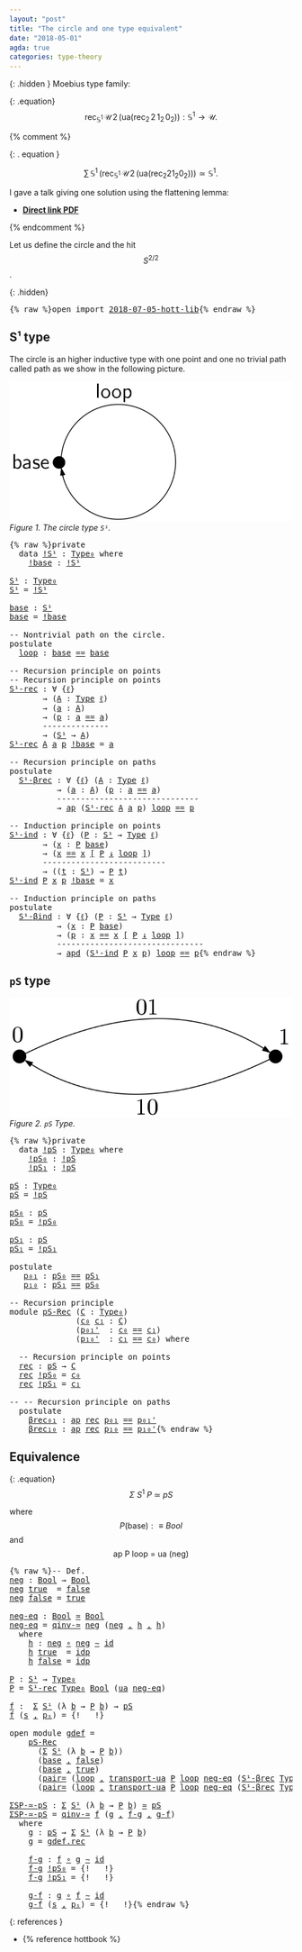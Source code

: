 ```yaml
---
layout: "post"
title: "The circle and one type equivalent"
date: "2018-05-01"
agda: true
categories: type-theory
---
```


{: .hidden }
  Moebius type family:

  {: .equation}
    $$
    \mathsf{rec}_{\mathbb{S}^1}\, \mathcal{U}\, 2\, (\mathsf{ua}(\mathsf{rec}_{2}\,2\,1_{2}\,0_{2})):
    \mathbb{S}^1 \to \mathcal{U}.
    $$

{% comment %}

{: . equation }

  $$\sum\,{\mathbb{S}^1}\,(\mathsf{rec}_{\mathbb{S}^1}\, \mathcal{U}\,  2\,
  (\mathsf{ua}(\mathsf{rec}_{2}2 1_{2} 0_{2}))) \simeq \mathbb{S}^1.$$

I gave a talk giving one solution using the flattening lemma:

- [**Direct link PDF**](https://github.com/jonaprieto/flattenlem/files/2045561/Jonathan-Prieto-Cubides-The-Flattening-Lemma.pdf)

{% endcomment %}

Let us define the circle and the hit $$S^{2/2}$$.

{: .hidden}
<pre class="Agda">{% raw %}<a id="794" class="Keyword">open</a> <a id="799" class="Keyword">import</a> <a id="806" href="{% endraw %}{% link _posts/2018-07-05-hott-lib.md %}{% raw %}" class="Module">2018-07-05-hott-lib</a>{% endraw %}</pre>

##  S¹ type

The circle is an higher inductive type with one point
and one no trivial path called path as we show in the following
picture.

![path](/assets/ipe-images/circle.png)
*Figure 1. The circle type `S¹`.*

<pre class="Agda">{% raw %}<a id="1066" class="Keyword">private</a>
  <a id="1076" class="Keyword">data</a> <a id="!S¹"></a><a id="1081" href="{% endraw %}{% link _posts/2018-05-01-circle-puzzle.md %}{% raw %}#1081" class="Datatype">!S¹</a> <a id="1085" class="Symbol">:</a> <a id="1087" href="{% endraw %}{% link _posts/2018-07-05-hott-lib.md %}{% raw %}#949" class="Function">Type₀</a> <a id="1093" class="Keyword">where</a>
    <a id="!S¹.!base"></a><a id="1103" href="{% endraw %}{% link _posts/2018-05-01-circle-puzzle.md %}{% raw %}#1103" class="InductiveConstructor">!base</a> <a id="1109" class="Symbol">:</a> <a id="1111" href="{% endraw %}{% link _posts/2018-05-01-circle-puzzle.md %}{% raw %}#1081" class="Datatype">!S¹</a>

<a id="S¹"></a><a id="1116" href="{% endraw %}{% link _posts/2018-05-01-circle-puzzle.md %}{% raw %}#1116" class="Function">S¹</a> <a id="1119" class="Symbol">:</a> <a id="1121" href="{% endraw %}{% link _posts/2018-07-05-hott-lib.md %}{% raw %}#949" class="Function">Type₀</a>
<a id="1127" href="{% endraw %}{% link _posts/2018-05-01-circle-puzzle.md %}{% raw %}#1116" class="Function">S¹</a> <a id="1130" class="Symbol">=</a> <a id="1132" href="{% endraw %}{% link _posts/2018-05-01-circle-puzzle.md %}{% raw %}#1081" class="Datatype">!S¹</a>

<a id="base"></a><a id="1137" href="{% endraw %}{% link _posts/2018-05-01-circle-puzzle.md %}{% raw %}#1137" class="Function">base</a> <a id="1142" class="Symbol">:</a> <a id="1144" href="{% endraw %}{% link _posts/2018-05-01-circle-puzzle.md %}{% raw %}#1116" class="Function">S¹</a>
<a id="1147" href="{% endraw %}{% link _posts/2018-05-01-circle-puzzle.md %}{% raw %}#1137" class="Function">base</a> <a id="1152" class="Symbol">=</a> <a id="1154" href="{% endraw %}{% link _posts/2018-05-01-circle-puzzle.md %}{% raw %}#1103" class="InductiveConstructor">!base</a>

<a id="1161" class="Comment">-- Nontrivial path on the circle.</a>
<a id="1195" class="Keyword">postulate</a>
  <a id="loop"></a><a id="1207" href="{% endraw %}{% link _posts/2018-05-01-circle-puzzle.md %}{% raw %}#1207" class="Postulate">loop</a> <a id="1212" class="Symbol">:</a> <a id="1214" href="{% endraw %}{% link _posts/2018-05-01-circle-puzzle.md %}{% raw %}#1137" class="Function">base</a> <a id="1219" href="{% endraw %}{% link _posts/2018-07-05-hott-lib.md %}{% raw %}#4958" class="Datatype Operator">==</a> <a id="1222" href="{% endraw %}{% link _posts/2018-05-01-circle-puzzle.md %}{% raw %}#1137" class="Function">base</a>

<a id="1228" class="Comment">-- Recursion principle on points</a>
<a id="1261" class="Comment">-- Recursion principle on points</a>
<a id="S¹-rec"></a><a id="1294" href="{% endraw %}{% link _posts/2018-05-01-circle-puzzle.md %}{% raw %}#1294" class="Function">S¹-rec</a> <a id="1301" class="Symbol">:</a> <a id="1303" class="Symbol">∀</a> <a id="1305" class="Symbol">{</a><a id="1306" href="{% endraw %}{% link _posts/2018-05-01-circle-puzzle.md %}{% raw %}#1306" class="Bound">ℓ</a><a id="1307" class="Symbol">}</a>
       <a id="1316" class="Symbol">→</a> <a id="1318" class="Symbol">(</a><a id="1319" href="{% endraw %}{% link _posts/2018-05-01-circle-puzzle.md %}{% raw %}#1319" class="Bound">A</a> <a id="1321" class="Symbol">:</a> <a id="1323" href="{% endraw %}{% link _posts/2018-07-05-hott-lib.md %}{% raw %}#899" class="Function">Type</a> <a id="1328" href="{% endraw %}{% link _posts/2018-05-01-circle-puzzle.md %}{% raw %}#1306" class="Bound">ℓ</a><a id="1329" class="Symbol">)</a>
       <a id="1338" class="Symbol">→</a> <a id="1340" class="Symbol">(</a><a id="1341" href="{% endraw %}{% link _posts/2018-05-01-circle-puzzle.md %}{% raw %}#1341" class="Bound">a</a> <a id="1343" class="Symbol">:</a> <a id="1345" href="{% endraw %}{% link _posts/2018-05-01-circle-puzzle.md %}{% raw %}#1319" class="Bound">A</a><a id="1346" class="Symbol">)</a>
       <a id="1355" class="Symbol">→</a> <a id="1357" class="Symbol">(</a><a id="1358" href="{% endraw %}{% link _posts/2018-05-01-circle-puzzle.md %}{% raw %}#1358" class="Bound">p</a> <a id="1360" class="Symbol">:</a> <a id="1362" href="{% endraw %}{% link _posts/2018-05-01-circle-puzzle.md %}{% raw %}#1341" class="Bound">a</a> <a id="1364" href="{% endraw %}{% link _posts/2018-07-05-hott-lib.md %}{% raw %}#4958" class="Datatype Operator">==</a> <a id="1367" href="{% endraw %}{% link _posts/2018-05-01-circle-puzzle.md %}{% raw %}#1341" class="Bound">a</a><a id="1368" class="Symbol">)</a>
       <a id="1377" class="Comment">--------------</a>
       <a id="1399" class="Symbol">→</a> <a id="1401" class="Symbol">(</a><a id="1402" href="{% endraw %}{% link _posts/2018-05-01-circle-puzzle.md %}{% raw %}#1116" class="Function">S¹</a> <a id="1405" class="Symbol">→</a> <a id="1407" href="{% endraw %}{% link _posts/2018-05-01-circle-puzzle.md %}{% raw %}#1319" class="Bound">A</a><a id="1408" class="Symbol">)</a>
<a id="1410" href="{% endraw %}{% link _posts/2018-05-01-circle-puzzle.md %}{% raw %}#1294" class="Function">S¹-rec</a> <a id="1417" href="{% endraw %}{% link _posts/2018-05-01-circle-puzzle.md %}{% raw %}#1417" class="Bound">A</a> <a id="1419" href="{% endraw %}{% link _posts/2018-05-01-circle-puzzle.md %}{% raw %}#1419" class="Bound">a</a> <a id="1421" href="{% endraw %}{% link _posts/2018-05-01-circle-puzzle.md %}{% raw %}#1421" class="Bound">p</a> <a id="1423" href="{% endraw %}{% link _posts/2018-05-01-circle-puzzle.md %}{% raw %}#1103" class="InductiveConstructor">!base</a> <a id="1429" class="Symbol">=</a> <a id="1431" href="{% endraw %}{% link _posts/2018-05-01-circle-puzzle.md %}{% raw %}#1419" class="Bound">a</a>

<a id="1434" class="Comment">-- Recursion principle on paths</a>
<a id="1466" class="Keyword">postulate</a>
  <a id="S¹-βrec"></a><a id="1478" href="{% endraw %}{% link _posts/2018-05-01-circle-puzzle.md %}{% raw %}#1478" class="Postulate">S¹-βrec</a> <a id="1486" class="Symbol">:</a> <a id="1488" class="Symbol">∀</a> <a id="1490" class="Symbol">{</a><a id="1491" href="{% endraw %}{% link _posts/2018-05-01-circle-puzzle.md %}{% raw %}#1491" class="Bound">ℓ</a><a id="1492" class="Symbol">}</a> <a id="1494" class="Symbol">(</a><a id="1495" href="{% endraw %}{% link _posts/2018-05-01-circle-puzzle.md %}{% raw %}#1495" class="Bound">A</a> <a id="1497" class="Symbol">:</a> <a id="1499" href="{% endraw %}{% link _posts/2018-07-05-hott-lib.md %}{% raw %}#899" class="Function">Type</a> <a id="1504" href="{% endraw %}{% link _posts/2018-05-01-circle-puzzle.md %}{% raw %}#1491" class="Bound">ℓ</a><a id="1505" class="Symbol">)</a>
          <a id="1517" class="Symbol">→</a> <a id="1519" class="Symbol">(</a><a id="1520" href="{% endraw %}{% link _posts/2018-05-01-circle-puzzle.md %}{% raw %}#1520" class="Bound">a</a> <a id="1522" class="Symbol">:</a> <a id="1524" href="{% endraw %}{% link _posts/2018-05-01-circle-puzzle.md %}{% raw %}#1495" class="Bound">A</a><a id="1525" class="Symbol">)</a> <a id="1527" class="Symbol">(</a><a id="1528" href="{% endraw %}{% link _posts/2018-05-01-circle-puzzle.md %}{% raw %}#1528" class="Bound">p</a> <a id="1530" class="Symbol">:</a> <a id="1532" href="{% endraw %}{% link _posts/2018-05-01-circle-puzzle.md %}{% raw %}#1520" class="Bound">a</a> <a id="1534" href="{% endraw %}{% link _posts/2018-07-05-hott-lib.md %}{% raw %}#4958" class="Datatype Operator">==</a> <a id="1537" href="{% endraw %}{% link _posts/2018-05-01-circle-puzzle.md %}{% raw %}#1520" class="Bound">a</a><a id="1538" class="Symbol">)</a>
          <a id="1550" class="Comment">------------------------------</a>
          <a id="1591" class="Symbol">→</a> <a id="1593" href="{% endraw %}{% link _posts/2018-07-05-hott-lib.md %}{% raw %}#7891" class="Function">ap</a> <a id="1596" class="Symbol">(</a><a id="1597" href="{% endraw %}{% link _posts/2018-05-01-circle-puzzle.md %}{% raw %}#1294" class="Function">S¹-rec</a> <a id="1604" href="{% endraw %}{% link _posts/2018-05-01-circle-puzzle.md %}{% raw %}#1495" class="Bound">A</a> <a id="1606" href="{% endraw %}{% link _posts/2018-05-01-circle-puzzle.md %}{% raw %}#1520" class="Bound">a</a> <a id="1608" href="{% endraw %}{% link _posts/2018-05-01-circle-puzzle.md %}{% raw %}#1528" class="Bound">p</a><a id="1609" class="Symbol">)</a> <a id="1611" href="{% endraw %}{% link _posts/2018-05-01-circle-puzzle.md %}{% raw %}#1207" class="Postulate">loop</a> <a id="1616" href="{% endraw %}{% link _posts/2018-07-05-hott-lib.md %}{% raw %}#4958" class="Datatype Operator">==</a> <a id="1619" href="{% endraw %}{% link _posts/2018-05-01-circle-puzzle.md %}{% raw %}#1528" class="Bound">p</a>

<a id="1622" class="Comment">-- Induction principle on points</a>
<a id="S¹-ind"></a><a id="1655" href="{% endraw %}{% link _posts/2018-05-01-circle-puzzle.md %}{% raw %}#1655" class="Function">S¹-ind</a> <a id="1662" class="Symbol">:</a> <a id="1664" class="Symbol">∀</a> <a id="1666" class="Symbol">{</a><a id="1667" href="{% endraw %}{% link _posts/2018-05-01-circle-puzzle.md %}{% raw %}#1667" class="Bound">ℓ</a><a id="1668" class="Symbol">}</a> <a id="1670" class="Symbol">(</a><a id="1671" href="{% endraw %}{% link _posts/2018-05-01-circle-puzzle.md %}{% raw %}#1671" class="Bound">P</a> <a id="1673" class="Symbol">:</a> <a id="1675" href="{% endraw %}{% link _posts/2018-05-01-circle-puzzle.md %}{% raw %}#1116" class="Function">S¹</a> <a id="1678" class="Symbol">→</a> <a id="1680" href="{% endraw %}{% link _posts/2018-07-05-hott-lib.md %}{% raw %}#899" class="Function">Type</a> <a id="1685" href="{% endraw %}{% link _posts/2018-05-01-circle-puzzle.md %}{% raw %}#1667" class="Bound">ℓ</a><a id="1686" class="Symbol">)</a>
       <a id="1695" class="Symbol">→</a> <a id="1697" class="Symbol">(</a><a id="1698" href="{% endraw %}{% link _posts/2018-05-01-circle-puzzle.md %}{% raw %}#1698" class="Bound">x</a> <a id="1700" class="Symbol">:</a> <a id="1702" href="{% endraw %}{% link _posts/2018-05-01-circle-puzzle.md %}{% raw %}#1671" class="Bound">P</a> <a id="1704" href="{% endraw %}{% link _posts/2018-05-01-circle-puzzle.md %}{% raw %}#1137" class="Function">base</a><a id="1708" class="Symbol">)</a>
       <a id="1717" class="Symbol">→</a> <a id="1719" class="Symbol">(</a><a id="1720" href="{% endraw %}{% link _posts/2018-05-01-circle-puzzle.md %}{% raw %}#1698" class="Bound">x</a> <a id="1722" href="{% endraw %}{% link _posts/2018-07-05-hott-lib.md %}{% raw %}#10733" class="Function">==</a> <a id="1725" href="{% endraw %}{% link _posts/2018-05-01-circle-puzzle.md %}{% raw %}#1698" class="Bound">x</a> <a id="1727" href="{% endraw %}{% link _posts/2018-07-05-hott-lib.md %}{% raw %}#10733" class="Function">[</a> <a id="1729" href="{% endraw %}{% link _posts/2018-05-01-circle-puzzle.md %}{% raw %}#1671" class="Bound">P</a> <a id="1731" href="{% endraw %}{% link _posts/2018-07-05-hott-lib.md %}{% raw %}#10733" class="Function">↓</a> <a id="1733" href="{% endraw %}{% link _posts/2018-05-01-circle-puzzle.md %}{% raw %}#1207" class="Postulate">loop</a> <a id="1738" href="{% endraw %}{% link _posts/2018-07-05-hott-lib.md %}{% raw %}#10733" class="Function">]</a><a id="1739" class="Symbol">)</a>
       <a id="1748" class="Comment">--------------------------</a>
       <a id="1782" class="Symbol">→</a> <a id="1784" class="Symbol">((</a><a id="1786" href="{% endraw %}{% link _posts/2018-05-01-circle-puzzle.md %}{% raw %}#1786" class="Bound">t</a> <a id="1788" class="Symbol">:</a> <a id="1790" href="{% endraw %}{% link _posts/2018-05-01-circle-puzzle.md %}{% raw %}#1116" class="Function">S¹</a><a id="1792" class="Symbol">)</a> <a id="1794" class="Symbol">→</a> <a id="1796" href="{% endraw %}{% link _posts/2018-05-01-circle-puzzle.md %}{% raw %}#1671" class="Bound">P</a> <a id="1798" href="{% endraw %}{% link _posts/2018-05-01-circle-puzzle.md %}{% raw %}#1786" class="Bound">t</a><a id="1799" class="Symbol">)</a>
<a id="1801" href="{% endraw %}{% link _posts/2018-05-01-circle-puzzle.md %}{% raw %}#1655" class="Function">S¹-ind</a> <a id="1808" href="{% endraw %}{% link _posts/2018-05-01-circle-puzzle.md %}{% raw %}#1808" class="Bound">P</a> <a id="1810" href="{% endraw %}{% link _posts/2018-05-01-circle-puzzle.md %}{% raw %}#1810" class="Bound">x</a> <a id="1812" href="{% endraw %}{% link _posts/2018-05-01-circle-puzzle.md %}{% raw %}#1812" class="Bound">p</a> <a id="1814" href="{% endraw %}{% link _posts/2018-05-01-circle-puzzle.md %}{% raw %}#1103" class="InductiveConstructor">!base</a> <a id="1820" class="Symbol">=</a> <a id="1822" href="{% endraw %}{% link _posts/2018-05-01-circle-puzzle.md %}{% raw %}#1810" class="Bound">x</a>

<a id="1825" class="Comment">-- Induction principle on paths</a>
<a id="1857" class="Keyword">postulate</a>
  <a id="S¹-βind"></a><a id="1869" href="{% endraw %}{% link _posts/2018-05-01-circle-puzzle.md %}{% raw %}#1869" class="Postulate">S¹-βind</a> <a id="1877" class="Symbol">:</a> <a id="1879" class="Symbol">∀</a> <a id="1881" class="Symbol">{</a><a id="1882" href="{% endraw %}{% link _posts/2018-05-01-circle-puzzle.md %}{% raw %}#1882" class="Bound">ℓ</a><a id="1883" class="Symbol">}</a> <a id="1885" class="Symbol">(</a><a id="1886" href="{% endraw %}{% link _posts/2018-05-01-circle-puzzle.md %}{% raw %}#1886" class="Bound">P</a> <a id="1888" class="Symbol">:</a> <a id="1890" href="{% endraw %}{% link _posts/2018-05-01-circle-puzzle.md %}{% raw %}#1116" class="Function">S¹</a> <a id="1893" class="Symbol">→</a> <a id="1895" href="{% endraw %}{% link _posts/2018-07-05-hott-lib.md %}{% raw %}#899" class="Function">Type</a> <a id="1900" href="{% endraw %}{% link _posts/2018-05-01-circle-puzzle.md %}{% raw %}#1882" class="Bound">ℓ</a><a id="1901" class="Symbol">)</a>
          <a id="1913" class="Symbol">→</a> <a id="1915" class="Symbol">(</a><a id="1916" href="{% endraw %}{% link _posts/2018-05-01-circle-puzzle.md %}{% raw %}#1916" class="Bound">x</a> <a id="1918" class="Symbol">:</a> <a id="1920" href="{% endraw %}{% link _posts/2018-05-01-circle-puzzle.md %}{% raw %}#1886" class="Bound">P</a> <a id="1922" href="{% endraw %}{% link _posts/2018-05-01-circle-puzzle.md %}{% raw %}#1137" class="Function">base</a><a id="1926" class="Symbol">)</a>
          <a id="1938" class="Symbol">→</a> <a id="1940" class="Symbol">(</a><a id="1941" href="{% endraw %}{% link _posts/2018-05-01-circle-puzzle.md %}{% raw %}#1941" class="Bound">p</a> <a id="1943" class="Symbol">:</a> <a id="1945" href="{% endraw %}{% link _posts/2018-05-01-circle-puzzle.md %}{% raw %}#1916" class="Bound">x</a> <a id="1947" href="{% endraw %}{% link _posts/2018-07-05-hott-lib.md %}{% raw %}#10733" class="Function">==</a> <a id="1950" href="{% endraw %}{% link _posts/2018-05-01-circle-puzzle.md %}{% raw %}#1916" class="Bound">x</a> <a id="1952" href="{% endraw %}{% link _posts/2018-07-05-hott-lib.md %}{% raw %}#10733" class="Function">[</a> <a id="1954" href="{% endraw %}{% link _posts/2018-05-01-circle-puzzle.md %}{% raw %}#1886" class="Bound">P</a> <a id="1956" href="{% endraw %}{% link _posts/2018-07-05-hott-lib.md %}{% raw %}#10733" class="Function">↓</a> <a id="1958" href="{% endraw %}{% link _posts/2018-05-01-circle-puzzle.md %}{% raw %}#1207" class="Postulate">loop</a> <a id="1963" href="{% endraw %}{% link _posts/2018-07-05-hott-lib.md %}{% raw %}#10733" class="Function">]</a><a id="1964" class="Symbol">)</a>
          <a id="1976" class="Comment">-------------------------------</a>
          <a id="2018" class="Symbol">→</a> <a id="2020" href="{% endraw %}{% link _posts/2018-07-05-hott-lib.md %}{% raw %}#16523" class="Function">apd</a> <a id="2024" class="Symbol">(</a><a id="2025" href="{% endraw %}{% link _posts/2018-05-01-circle-puzzle.md %}{% raw %}#1655" class="Function">S¹-ind</a> <a id="2032" href="{% endraw %}{% link _posts/2018-05-01-circle-puzzle.md %}{% raw %}#1886" class="Bound">P</a> <a id="2034" href="{% endraw %}{% link _posts/2018-05-01-circle-puzzle.md %}{% raw %}#1916" class="Bound">x</a> <a id="2036" href="{% endraw %}{% link _posts/2018-05-01-circle-puzzle.md %}{% raw %}#1941" class="Bound">p</a><a id="2037" class="Symbol">)</a> <a id="2039" href="{% endraw %}{% link _posts/2018-05-01-circle-puzzle.md %}{% raw %}#1207" class="Postulate">loop</a> <a id="2044" href="{% endraw %}{% link _posts/2018-07-05-hott-lib.md %}{% raw %}#4958" class="Datatype Operator">==</a> <a id="2047" href="{% endraw %}{% link _posts/2018-05-01-circle-puzzle.md %}{% raw %}#1941" class="Bound">p</a>{% endraw %}</pre>

## `pS` type

![path](/assets/ipe-images/tour-type.png)
*Figure 2. `pS` Type.*

<pre class="Agda">{% raw %}<a id="2154" class="Keyword">private</a>
  <a id="2164" class="Keyword">data</a> <a id="!pS"></a><a id="2169" href="{% endraw %}{% link _posts/2018-05-01-circle-puzzle.md %}{% raw %}#2169" class="Datatype">!pS</a> <a id="2173" class="Symbol">:</a> <a id="2175" href="{% endraw %}{% link _posts/2018-07-05-hott-lib.md %}{% raw %}#949" class="Function">Type₀</a> <a id="2181" class="Keyword">where</a>
    <a id="!pS.!pS₀"></a><a id="2191" href="{% endraw %}{% link _posts/2018-05-01-circle-puzzle.md %}{% raw %}#2191" class="InductiveConstructor">!pS₀</a> <a id="2196" class="Symbol">:</a> <a id="2198" href="{% endraw %}{% link _posts/2018-05-01-circle-puzzle.md %}{% raw %}#2169" class="Datatype">!pS</a>
    <a id="!pS.!pS₁"></a><a id="2206" href="{% endraw %}{% link _posts/2018-05-01-circle-puzzle.md %}{% raw %}#2206" class="InductiveConstructor">!pS₁</a> <a id="2211" class="Symbol">:</a> <a id="2213" href="{% endraw %}{% link _posts/2018-05-01-circle-puzzle.md %}{% raw %}#2169" class="Datatype">!pS</a>

<a id="pS"></a><a id="2218" href="{% endraw %}{% link _posts/2018-05-01-circle-puzzle.md %}{% raw %}#2218" class="Function">pS</a> <a id="2221" class="Symbol">:</a> <a id="2223" href="{% endraw %}{% link _posts/2018-07-05-hott-lib.md %}{% raw %}#949" class="Function">Type₀</a>
<a id="2229" href="{% endraw %}{% link _posts/2018-05-01-circle-puzzle.md %}{% raw %}#2218" class="Function">pS</a> <a id="2232" class="Symbol">=</a> <a id="2234" href="{% endraw %}{% link _posts/2018-05-01-circle-puzzle.md %}{% raw %}#2169" class="Datatype">!pS</a>

<a id="pS₀"></a><a id="2239" href="{% endraw %}{% link _posts/2018-05-01-circle-puzzle.md %}{% raw %}#2239" class="Function">pS₀</a> <a id="2243" class="Symbol">:</a> <a id="2245" href="{% endraw %}{% link _posts/2018-05-01-circle-puzzle.md %}{% raw %}#2218" class="Function">pS</a>
<a id="2248" href="{% endraw %}{% link _posts/2018-05-01-circle-puzzle.md %}{% raw %}#2239" class="Function">pS₀</a> <a id="2252" class="Symbol">=</a> <a id="2254" href="{% endraw %}{% link _posts/2018-05-01-circle-puzzle.md %}{% raw %}#2191" class="InductiveConstructor">!pS₀</a>

<a id="pS₁"></a><a id="2260" href="{% endraw %}{% link _posts/2018-05-01-circle-puzzle.md %}{% raw %}#2260" class="Function">pS₁</a> <a id="2264" class="Symbol">:</a> <a id="2266" href="{% endraw %}{% link _posts/2018-05-01-circle-puzzle.md %}{% raw %}#2218" class="Function">pS</a>
<a id="2269" href="{% endraw %}{% link _posts/2018-05-01-circle-puzzle.md %}{% raw %}#2260" class="Function">pS₁</a> <a id="2273" class="Symbol">=</a> <a id="2275" href="{% endraw %}{% link _posts/2018-05-01-circle-puzzle.md %}{% raw %}#2206" class="InductiveConstructor">!pS₁</a>

<a id="2281" class="Keyword">postulate</a>
   <a id="p₀₁"></a><a id="2294" href="{% endraw %}{% link _posts/2018-05-01-circle-puzzle.md %}{% raw %}#2294" class="Postulate">p₀₁</a> <a id="2298" class="Symbol">:</a> <a id="2300" href="{% endraw %}{% link _posts/2018-05-01-circle-puzzle.md %}{% raw %}#2239" class="Function">pS₀</a> <a id="2304" href="{% endraw %}{% link _posts/2018-07-05-hott-lib.md %}{% raw %}#4958" class="Datatype Operator">==</a> <a id="2307" href="{% endraw %}{% link _posts/2018-05-01-circle-puzzle.md %}{% raw %}#2260" class="Function">pS₁</a>
   <a id="p₁₀"></a><a id="2314" href="{% endraw %}{% link _posts/2018-05-01-circle-puzzle.md %}{% raw %}#2314" class="Postulate">p₁₀</a> <a id="2318" class="Symbol">:</a> <a id="2320" href="{% endraw %}{% link _posts/2018-05-01-circle-puzzle.md %}{% raw %}#2260" class="Function">pS₁</a> <a id="2324" href="{% endraw %}{% link _posts/2018-07-05-hott-lib.md %}{% raw %}#4958" class="Datatype Operator">==</a> <a id="2327" href="{% endraw %}{% link _posts/2018-05-01-circle-puzzle.md %}{% raw %}#2239" class="Function">pS₀</a>

<a id="2332" class="Comment">-- Recursion principle</a>
<a id="2355" class="Keyword">module</a> <a id="pS-Rec"></a><a id="2362" href="{% endraw %}{% link _posts/2018-05-01-circle-puzzle.md %}{% raw %}#2362" class="Module">pS-Rec</a> <a id="2369" class="Symbol">(</a><a id="2370" href="{% endraw %}{% link _posts/2018-05-01-circle-puzzle.md %}{% raw %}#2370" class="Bound">C</a> <a id="2372" class="Symbol">:</a> <a id="2374" href="{% endraw %}{% link _posts/2018-07-05-hott-lib.md %}{% raw %}#949" class="Function">Type₀</a><a id="2379" class="Symbol">)</a>
              <a id="2395" class="Symbol">(</a><a id="2396" href="{% endraw %}{% link _posts/2018-05-01-circle-puzzle.md %}{% raw %}#2396" class="Bound">c₀</a> <a id="2399" href="{% endraw %}{% link _posts/2018-05-01-circle-puzzle.md %}{% raw %}#2399" class="Bound">c₁</a> <a id="2402" class="Symbol">:</a> <a id="2404" href="{% endraw %}{% link _posts/2018-05-01-circle-puzzle.md %}{% raw %}#2370" class="Bound">C</a><a id="2405" class="Symbol">)</a>
              <a id="2421" class="Symbol">(</a><a id="2422" href="{% endraw %}{% link _posts/2018-05-01-circle-puzzle.md %}{% raw %}#2422" class="Bound">p₀₁&#39;</a>  <a id="2428" class="Symbol">:</a> <a id="2430" href="{% endraw %}{% link _posts/2018-05-01-circle-puzzle.md %}{% raw %}#2396" class="Bound">c₀</a> <a id="2433" href="{% endraw %}{% link _posts/2018-07-05-hott-lib.md %}{% raw %}#4958" class="Datatype Operator">==</a> <a id="2436" href="{% endraw %}{% link _posts/2018-05-01-circle-puzzle.md %}{% raw %}#2399" class="Bound">c₁</a><a id="2438" class="Symbol">)</a>
              <a id="2454" class="Symbol">(</a><a id="2455" href="{% endraw %}{% link _posts/2018-05-01-circle-puzzle.md %}{% raw %}#2455" class="Bound">p₁₀&#39;</a>  <a id="2461" class="Symbol">:</a> <a id="2463" href="{% endraw %}{% link _posts/2018-05-01-circle-puzzle.md %}{% raw %}#2399" class="Bound">c₁</a> <a id="2466" href="{% endraw %}{% link _posts/2018-07-05-hott-lib.md %}{% raw %}#4958" class="Datatype Operator">==</a> <a id="2469" href="{% endraw %}{% link _posts/2018-05-01-circle-puzzle.md %}{% raw %}#2396" class="Bound">c₀</a><a id="2471" class="Symbol">)</a> <a id="2473" class="Keyword">where</a>

  <a id="2482" class="Comment">-- Recursion principle on points</a>
  <a id="pS-Rec.rec"></a><a id="2517" href="{% endraw %}{% link _posts/2018-05-01-circle-puzzle.md %}{% raw %}#2517" class="Function">rec</a> <a id="2521" class="Symbol">:</a> <a id="2523" href="{% endraw %}{% link _posts/2018-05-01-circle-puzzle.md %}{% raw %}#2218" class="Function">pS</a> <a id="2526" class="Symbol">→</a> <a id="2528" href="{% endraw %}{% link _posts/2018-05-01-circle-puzzle.md %}{% raw %}#2370" class="Bound">C</a>
  <a id="2532" href="{% endraw %}{% link _posts/2018-05-01-circle-puzzle.md %}{% raw %}#2517" class="Function">rec</a> <a id="2536" href="{% endraw %}{% link _posts/2018-05-01-circle-puzzle.md %}{% raw %}#2191" class="InductiveConstructor">!pS₀</a> <a id="2541" class="Symbol">=</a> <a id="2543" href="{% endraw %}{% link _posts/2018-05-01-circle-puzzle.md %}{% raw %}#2396" class="Bound">c₀</a>
  <a id="2548" href="{% endraw %}{% link _posts/2018-05-01-circle-puzzle.md %}{% raw %}#2517" class="Function">rec</a> <a id="2552" href="{% endraw %}{% link _posts/2018-05-01-circle-puzzle.md %}{% raw %}#2206" class="InductiveConstructor">!pS₁</a> <a id="2557" class="Symbol">=</a> <a id="2559" href="{% endraw %}{% link _posts/2018-05-01-circle-puzzle.md %}{% raw %}#2399" class="Bound">c₁</a>

<a id="2563" class="Comment">-- -- Recursion principle on paths</a>
  <a id="2600" class="Keyword">postulate</a>
    <a id="pS-Rec.βrec₀₁"></a><a id="2614" href="{% endraw %}{% link _posts/2018-05-01-circle-puzzle.md %}{% raw %}#2614" class="Postulate">βrec₀₁</a> <a id="2621" class="Symbol">:</a> <a id="2623" href="{% endraw %}{% link _posts/2018-07-05-hott-lib.md %}{% raw %}#7891" class="Function">ap</a> <a id="2626" href="{% endraw %}{% link _posts/2018-05-01-circle-puzzle.md %}{% raw %}#2517" class="Function">rec</a> <a id="2630" href="{% endraw %}{% link _posts/2018-05-01-circle-puzzle.md %}{% raw %}#2294" class="Postulate">p₀₁</a> <a id="2634" href="{% endraw %}{% link _posts/2018-07-05-hott-lib.md %}{% raw %}#4958" class="Datatype Operator">==</a> <a id="2637" href="{% endraw %}{% link _posts/2018-05-01-circle-puzzle.md %}{% raw %}#2422" class="Bound">p₀₁&#39;</a>
    <a id="pS-Rec.βrec₁₀"></a><a id="2646" href="{% endraw %}{% link _posts/2018-05-01-circle-puzzle.md %}{% raw %}#2646" class="Postulate">βrec₁₀</a> <a id="2653" class="Symbol">:</a> <a id="2655" href="{% endraw %}{% link _posts/2018-07-05-hott-lib.md %}{% raw %}#7891" class="Function">ap</a> <a id="2658" href="{% endraw %}{% link _posts/2018-05-01-circle-puzzle.md %}{% raw %}#2517" class="Function">rec</a> <a id="2662" href="{% endraw %}{% link _posts/2018-05-01-circle-puzzle.md %}{% raw %}#2314" class="Postulate">p₁₀</a> <a id="2666" href="{% endraw %}{% link _posts/2018-07-05-hott-lib.md %}{% raw %}#4958" class="Datatype Operator">==</a> <a id="2669" href="{% endraw %}{% link _posts/2018-05-01-circle-puzzle.md %}{% raw %}#2455" class="Bound">p₁₀&#39;</a>{% endraw %}</pre>

## Equivalence

{: .equation}
  $$
    \Sigma~S^{1}~P~\simeq~pS
  $$

  where $$P (\mathsf{base}) :≡ Bool$$ and $$\mathsf{ap~P~loop~=~ua~(neg)}$$

<pre class="Agda">{% raw %}<a id="2847" class="Comment">-- Def.</a>
<a id="neg"></a><a id="2855" href="{% endraw %}{% link _posts/2018-05-01-circle-puzzle.md %}{% raw %}#2855" class="Function">neg</a> <a id="2859" class="Symbol">:</a> <a id="2861" href="{% endraw %}{% link _posts/2018-07-05-hott-lib.md %}{% raw %}#2950" class="Datatype">Bool</a> <a id="2866" class="Symbol">→</a> <a id="2868" href="{% endraw %}{% link _posts/2018-07-05-hott-lib.md %}{% raw %}#2950" class="Datatype">Bool</a>
<a id="2873" href="{% endraw %}{% link _posts/2018-05-01-circle-puzzle.md %}{% raw %}#2855" class="Function">neg</a> <a id="2877" href="{% endraw %}{% link _posts/2018-07-05-hott-lib.md %}{% raw %}#2971" class="InductiveConstructor">true</a>  <a id="2883" class="Symbol">=</a> <a id="2885" href="{% endraw %}{% link _posts/2018-07-05-hott-lib.md %}{% raw %}#2986" class="InductiveConstructor">false</a>
<a id="2891" href="{% endraw %}{% link _posts/2018-05-01-circle-puzzle.md %}{% raw %}#2855" class="Function">neg</a> <a id="2895" href="{% endraw %}{% link _posts/2018-07-05-hott-lib.md %}{% raw %}#2986" class="InductiveConstructor">false</a> <a id="2901" class="Symbol">=</a> <a id="2903" href="{% endraw %}{% link _posts/2018-07-05-hott-lib.md %}{% raw %}#2971" class="InductiveConstructor">true</a>

<a id="neg-eq"></a><a id="2909" href="{% endraw %}{% link _posts/2018-05-01-circle-puzzle.md %}{% raw %}#2909" class="Function">neg-eq</a> <a id="2916" class="Symbol">:</a> <a id="2918" href="{% endraw %}{% link _posts/2018-07-05-hott-lib.md %}{% raw %}#2950" class="Datatype">Bool</a> <a id="2923" href="{% endraw %}{% link _posts/2018-07-05-hott-lib.md %}{% raw %}#20940" class="Function Operator">≃</a> <a id="2925" href="{% endraw %}{% link _posts/2018-07-05-hott-lib.md %}{% raw %}#2950" class="Datatype">Bool</a>
<a id="2930" href="{% endraw %}{% link _posts/2018-05-01-circle-puzzle.md %}{% raw %}#2909" class="Function">neg-eq</a> <a id="2937" class="Symbol">=</a> <a id="2939" href="{% endraw %}{% link _posts/2018-07-05-hott-lib.md %}{% raw %}#34433" class="Function">qinv-≃</a> <a id="2946" href="{% endraw %}{% link _posts/2018-05-01-circle-puzzle.md %}{% raw %}#2855" class="Function">neg</a> <a id="2950" class="Symbol">(</a><a id="2951" href="{% endraw %}{% link _posts/2018-05-01-circle-puzzle.md %}{% raw %}#2855" class="Function">neg</a> <a id="2955" href="{% endraw %}{% link _posts/2018-07-05-hott-lib.md %}{% raw %}#2243" class="InductiveConstructor Operator">,</a> <a id="2957" href="{% endraw %}{% link _posts/2018-05-01-circle-puzzle.md %}{% raw %}#2976" class="Function">h</a> <a id="2959" href="{% endraw %}{% link _posts/2018-07-05-hott-lib.md %}{% raw %}#2243" class="InductiveConstructor Operator">,</a> <a id="2961" href="{% endraw %}{% link _posts/2018-05-01-circle-puzzle.md %}{% raw %}#2976" class="Function">h</a><a id="2962" class="Symbol">)</a>
  <a id="2966" class="Keyword">where</a>
    <a id="2976" href="{% endraw %}{% link _posts/2018-05-01-circle-puzzle.md %}{% raw %}#2976" class="Function">h</a> <a id="2978" class="Symbol">:</a> <a id="2980" href="{% endraw %}{% link _posts/2018-05-01-circle-puzzle.md %}{% raw %}#2855" class="Function">neg</a> <a id="2984" href="{% endraw %}{% link _posts/2018-07-05-hott-lib.md %}{% raw %}#3918" class="Function Operator">∘</a> <a id="2986" href="{% endraw %}{% link _posts/2018-05-01-circle-puzzle.md %}{% raw %}#2855" class="Function">neg</a> <a id="2990" href="{% endraw %}{% link _posts/2018-07-05-hott-lib.md %}{% raw %}#17101" class="Function Operator">∼</a> <a id="2992" href="{% endraw %}{% link _posts/2018-07-05-hott-lib.md %}{% raw %}#3441" class="Function">id</a>
    <a id="2999" href="{% endraw %}{% link _posts/2018-05-01-circle-puzzle.md %}{% raw %}#2976" class="Function">h</a> <a id="3001" href="{% endraw %}{% link _posts/2018-07-05-hott-lib.md %}{% raw %}#2971" class="InductiveConstructor">true</a>  <a id="3007" class="Symbol">=</a> <a id="3009" href="{% endraw %}{% link _posts/2018-07-05-hott-lib.md %}{% raw %}#5012" class="InductiveConstructor">idp</a>
    <a id="3017" href="{% endraw %}{% link _posts/2018-05-01-circle-puzzle.md %}{% raw %}#2976" class="Function">h</a> <a id="3019" href="{% endraw %}{% link _posts/2018-07-05-hott-lib.md %}{% raw %}#2986" class="InductiveConstructor">false</a> <a id="3025" class="Symbol">=</a> <a id="3027" href="{% endraw %}{% link _posts/2018-07-05-hott-lib.md %}{% raw %}#5012" class="InductiveConstructor">idp</a>

<a id="P"></a><a id="3032" href="{% endraw %}{% link _posts/2018-05-01-circle-puzzle.md %}{% raw %}#3032" class="Function">P</a> <a id="3034" class="Symbol">:</a> <a id="3036" href="{% endraw %}{% link _posts/2018-05-01-circle-puzzle.md %}{% raw %}#1116" class="Function">S¹</a> <a id="3039" class="Symbol">→</a> <a id="3041" href="{% endraw %}{% link _posts/2018-07-05-hott-lib.md %}{% raw %}#949" class="Function">Type₀</a>
<a id="3047" href="{% endraw %}{% link _posts/2018-05-01-circle-puzzle.md %}{% raw %}#3032" class="Function">P</a> <a id="3049" class="Symbol">=</a> <a id="3051" href="{% endraw %}{% link _posts/2018-05-01-circle-puzzle.md %}{% raw %}#1294" class="Function">S¹-rec</a> <a id="3058" href="{% endraw %}{% link _posts/2018-07-05-hott-lib.md %}{% raw %}#949" class="Function">Type₀</a> <a id="3064" href="{% endraw %}{% link _posts/2018-07-05-hott-lib.md %}{% raw %}#2950" class="Datatype">Bool</a> <a id="3069" class="Symbol">(</a><a id="3070" href="{% endraw %}{% link _posts/2018-07-05-hott-lib.md %}{% raw %}#38550" class="Function">ua</a> <a id="3073" href="{% endraw %}{% link _posts/2018-05-01-circle-puzzle.md %}{% raw %}#2909" class="Function">neg-eq</a><a id="3079" class="Symbol">)</a>

<a id="f"></a><a id="3082" href="{% endraw %}{% link _posts/2018-05-01-circle-puzzle.md %}{% raw %}#3082" class="Function">f</a> <a id="3084" class="Symbol">:</a>  <a id="3087" href="{% endraw %}{% link _posts/2018-07-05-hott-lib.md %}{% raw %}#2165" class="Record">Σ</a> <a id="3089" href="{% endraw %}{% link _posts/2018-05-01-circle-puzzle.md %}{% raw %}#1116" class="Function">S¹</a> <a id="3092" class="Symbol">(λ</a> <a id="3095" href="{% endraw %}{% link _posts/2018-05-01-circle-puzzle.md %}{% raw %}#3095" class="Bound">b</a> <a id="3097" class="Symbol">→</a> <a id="3099" href="{% endraw %}{% link _posts/2018-05-01-circle-puzzle.md %}{% raw %}#3032" class="Function">P</a> <a id="3101" href="{% endraw %}{% link _posts/2018-05-01-circle-puzzle.md %}{% raw %}#3095" class="Bound">b</a><a id="3102" class="Symbol">)</a> <a id="3104" class="Symbol">→</a> <a id="3106" href="{% endraw %}{% link _posts/2018-05-01-circle-puzzle.md %}{% raw %}#2218" class="Function">pS</a>
<a id="3109" href="{% endraw %}{% link _posts/2018-05-01-circle-puzzle.md %}{% raw %}#3082" class="Function">f</a> <a id="3111" class="Symbol">(</a><a id="3112" href="{% endraw %}{% link _posts/2018-05-01-circle-puzzle.md %}{% raw %}#3112" class="Bound">s</a> <a id="3114" href="{% endraw %}{% link _posts/2018-07-05-hott-lib.md %}{% raw %}#2243" class="InductiveConstructor Operator">,</a> <a id="3116" href="{% endraw %}{% link _posts/2018-05-01-circle-puzzle.md %}{% raw %}#3116" class="Bound">pₛ</a><a id="3118" class="Symbol">)</a> <a id="3120" class="Symbol">=</a> <a id="3122" class="Symbol">{!   !}</a>

<a id="3131" class="Keyword">open</a> <a id="3136" class="Keyword">module</a> <a id="gdef"></a><a id="3143" href="{% endraw %}{% link _posts/2018-05-01-circle-puzzle.md %}{% raw %}#3143" class="Module">gdef</a> <a id="3148" class="Symbol">=</a>
    <a id="3154" href="{% endraw %}{% link _posts/2018-05-01-circle-puzzle.md %}{% raw %}#2362" class="Module">pS-Rec</a>
      <a id="3167" class="Symbol">(</a><a id="3168" href="{% endraw %}{% link _posts/2018-07-05-hott-lib.md %}{% raw %}#2165" class="Record">Σ</a> <a id="3170" href="{% endraw %}{% link _posts/2018-05-01-circle-puzzle.md %}{% raw %}#1116" class="Function">S¹</a> <a id="3173" class="Symbol">(λ</a> <a id="3176" href="{% endraw %}{% link _posts/2018-05-01-circle-puzzle.md %}{% raw %}#3176" class="Bound">b</a> <a id="3178" class="Symbol">→</a> <a id="3180" href="{% endraw %}{% link _posts/2018-05-01-circle-puzzle.md %}{% raw %}#3032" class="Function">P</a> <a id="3182" href="{% endraw %}{% link _posts/2018-05-01-circle-puzzle.md %}{% raw %}#3176" class="Bound">b</a><a id="3183" class="Symbol">))</a>
      <a id="3192" class="Symbol">(</a><a id="3193" href="{% endraw %}{% link _posts/2018-05-01-circle-puzzle.md %}{% raw %}#1137" class="Function">base</a> <a id="3198" href="{% endraw %}{% link _posts/2018-07-05-hott-lib.md %}{% raw %}#2243" class="InductiveConstructor Operator">,</a> <a id="3200" href="{% endraw %}{% link _posts/2018-07-05-hott-lib.md %}{% raw %}#2986" class="InductiveConstructor">false</a><a id="3205" class="Symbol">)</a>
      <a id="3213" class="Symbol">(</a><a id="3214" href="{% endraw %}{% link _posts/2018-05-01-circle-puzzle.md %}{% raw %}#1137" class="Function">base</a> <a id="3219" href="{% endraw %}{% link _posts/2018-07-05-hott-lib.md %}{% raw %}#2243" class="InductiveConstructor Operator">,</a> <a id="3221" href="{% endraw %}{% link _posts/2018-07-05-hott-lib.md %}{% raw %}#2971" class="InductiveConstructor">true</a><a id="3225" class="Symbol">)</a>
      <a id="3233" class="Symbol">(</a><a id="3234" href="{% endraw %}{% link _posts/2018-07-05-hott-lib.md %}{% raw %}#15151" class="Function">pair=</a> <a id="3240" class="Symbol">(</a><a id="3241" href="{% endraw %}{% link _posts/2018-05-01-circle-puzzle.md %}{% raw %}#1207" class="Postulate">loop</a> <a id="3246" href="{% endraw %}{% link _posts/2018-07-05-hott-lib.md %}{% raw %}#2243" class="InductiveConstructor Operator">,</a> <a id="3248" href="{% endraw %}{% link _posts/2018-07-05-hott-lib.md %}{% raw %}#41600" class="Postulate">transport-ua</a> <a id="3261" href="{% endraw %}{% link _posts/2018-05-01-circle-puzzle.md %}{% raw %}#3032" class="Function">P</a> <a id="3263" href="{% endraw %}{% link _posts/2018-05-01-circle-puzzle.md %}{% raw %}#1207" class="Postulate">loop</a> <a id="3268" href="{% endraw %}{% link _posts/2018-05-01-circle-puzzle.md %}{% raw %}#2909" class="Function">neg-eq</a> <a id="3275" class="Symbol">(</a><a id="3276" href="{% endraw %}{% link _posts/2018-05-01-circle-puzzle.md %}{% raw %}#1478" class="Postulate">S¹-βrec</a> <a id="3284" href="{% endraw %}{% link _posts/2018-07-05-hott-lib.md %}{% raw %}#949" class="Function">Type₀</a> <a id="3290" href="{% endraw %}{% link _posts/2018-07-05-hott-lib.md %}{% raw %}#2950" class="Datatype">Bool</a> <a id="3295" class="Symbol">(</a><a id="3296" href="{% endraw %}{% link _posts/2018-07-05-hott-lib.md %}{% raw %}#38550" class="Function">ua</a> <a id="3299" href="{% endraw %}{% link _posts/2018-05-01-circle-puzzle.md %}{% raw %}#2909" class="Function">neg-eq</a><a id="3305" class="Symbol">))</a> <a id="3308" href="{% endraw %}{% link _posts/2018-07-05-hott-lib.md %}{% raw %}#2986" class="InductiveConstructor">false</a><a id="3313" class="Symbol">))</a>
      <a id="3322" class="Symbol">(</a><a id="3323" href="{% endraw %}{% link _posts/2018-07-05-hott-lib.md %}{% raw %}#15151" class="Function">pair=</a> <a id="3329" class="Symbol">(</a><a id="3330" href="{% endraw %}{% link _posts/2018-05-01-circle-puzzle.md %}{% raw %}#1207" class="Postulate">loop</a> <a id="3335" href="{% endraw %}{% link _posts/2018-07-05-hott-lib.md %}{% raw %}#2243" class="InductiveConstructor Operator">,</a> <a id="3337" href="{% endraw %}{% link _posts/2018-07-05-hott-lib.md %}{% raw %}#41600" class="Postulate">transport-ua</a> <a id="3350" href="{% endraw %}{% link _posts/2018-05-01-circle-puzzle.md %}{% raw %}#3032" class="Function">P</a> <a id="3352" href="{% endraw %}{% link _posts/2018-05-01-circle-puzzle.md %}{% raw %}#1207" class="Postulate">loop</a> <a id="3357" href="{% endraw %}{% link _posts/2018-05-01-circle-puzzle.md %}{% raw %}#2909" class="Function">neg-eq</a> <a id="3364" class="Symbol">(</a><a id="3365" href="{% endraw %}{% link _posts/2018-05-01-circle-puzzle.md %}{% raw %}#1478" class="Postulate">S¹-βrec</a> <a id="3373" href="{% endraw %}{% link _posts/2018-07-05-hott-lib.md %}{% raw %}#949" class="Function">Type₀</a> <a id="3379" href="{% endraw %}{% link _posts/2018-07-05-hott-lib.md %}{% raw %}#2950" class="Datatype">Bool</a> <a id="3384" class="Symbol">(</a><a id="3385" href="{% endraw %}{% link _posts/2018-07-05-hott-lib.md %}{% raw %}#38550" class="Function">ua</a> <a id="3388" href="{% endraw %}{% link _posts/2018-05-01-circle-puzzle.md %}{% raw %}#2909" class="Function">neg-eq</a><a id="3394" class="Symbol">))</a> <a id="3397" href="{% endraw %}{% link _posts/2018-07-05-hott-lib.md %}{% raw %}#2971" class="InductiveConstructor">true</a><a id="3401" class="Symbol">))</a>

<a id="ΣSP-≃-pS"></a><a id="3405" href="{% endraw %}{% link _posts/2018-05-01-circle-puzzle.md %}{% raw %}#3405" class="Function">ΣSP-≃-pS</a> <a id="3414" class="Symbol">:</a> <a id="3416" href="{% endraw %}{% link _posts/2018-07-05-hott-lib.md %}{% raw %}#2165" class="Record">Σ</a> <a id="3418" href="{% endraw %}{% link _posts/2018-05-01-circle-puzzle.md %}{% raw %}#1116" class="Function">S¹</a> <a id="3421" class="Symbol">(λ</a> <a id="3424" href="{% endraw %}{% link _posts/2018-05-01-circle-puzzle.md %}{% raw %}#3424" class="Bound">b</a> <a id="3426" class="Symbol">→</a> <a id="3428" href="{% endraw %}{% link _posts/2018-05-01-circle-puzzle.md %}{% raw %}#3032" class="Function">P</a> <a id="3430" href="{% endraw %}{% link _posts/2018-05-01-circle-puzzle.md %}{% raw %}#3424" class="Bound">b</a><a id="3431" class="Symbol">)</a> <a id="3433" href="{% endraw %}{% link _posts/2018-07-05-hott-lib.md %}{% raw %}#20940" class="Function Operator">≃</a> <a id="3435" href="{% endraw %}{% link _posts/2018-05-01-circle-puzzle.md %}{% raw %}#2218" class="Function">pS</a>
<a id="3438" href="{% endraw %}{% link _posts/2018-05-01-circle-puzzle.md %}{% raw %}#3405" class="Function">ΣSP-≃-pS</a> <a id="3447" class="Symbol">=</a> <a id="3449" href="{% endraw %}{% link _posts/2018-07-05-hott-lib.md %}{% raw %}#34433" class="Function">qinv-≃</a> <a id="3456" href="{% endraw %}{% link _posts/2018-05-01-circle-puzzle.md %}{% raw %}#3082" class="Function">f</a> <a id="3458" class="Symbol">(</a><a id="3459" href="{% endraw %}{% link _posts/2018-05-01-circle-puzzle.md %}{% raw %}#3486" class="Function">g</a> <a id="3461" href="{% endraw %}{% link _posts/2018-07-05-hott-lib.md %}{% raw %}#2243" class="InductiveConstructor Operator">,</a> <a id="3463" href="{% endraw %}{% link _posts/2018-05-01-circle-puzzle.md %}{% raw %}#3534" class="Function">f-g</a> <a id="3467" href="{% endraw %}{% link _posts/2018-07-05-hott-lib.md %}{% raw %}#2243" class="InductiveConstructor Operator">,</a> <a id="3469" href="{% endraw %}{% link _posts/2018-05-01-circle-puzzle.md %}{% raw %}#3602" class="Function">g-f</a><a id="3472" class="Symbol">)</a>
  <a id="3476" class="Keyword">where</a>
    <a id="3486" href="{% endraw %}{% link _posts/2018-05-01-circle-puzzle.md %}{% raw %}#3486" class="Function">g</a> <a id="3488" class="Symbol">:</a> <a id="3490" href="{% endraw %}{% link _posts/2018-05-01-circle-puzzle.md %}{% raw %}#2218" class="Function">pS</a> <a id="3493" class="Symbol">→</a> <a id="3495" href="{% endraw %}{% link _posts/2018-07-05-hott-lib.md %}{% raw %}#2165" class="Record">Σ</a> <a id="3497" href="{% endraw %}{% link _posts/2018-05-01-circle-puzzle.md %}{% raw %}#1116" class="Function">S¹</a> <a id="3500" class="Symbol">(λ</a> <a id="3503" href="{% endraw %}{% link _posts/2018-05-01-circle-puzzle.md %}{% raw %}#3503" class="Bound">b</a> <a id="3505" class="Symbol">→</a> <a id="3507" href="{% endraw %}{% link _posts/2018-05-01-circle-puzzle.md %}{% raw %}#3032" class="Function">P</a> <a id="3509" href="{% endraw %}{% link _posts/2018-05-01-circle-puzzle.md %}{% raw %}#3503" class="Bound">b</a><a id="3510" class="Symbol">)</a>
    <a id="3516" href="{% endraw %}{% link _posts/2018-05-01-circle-puzzle.md %}{% raw %}#3486" class="Function">g</a> <a id="3518" class="Symbol">=</a> <a id="3520" href="{% endraw %}{% link _posts/2018-05-01-circle-puzzle.md %}{% raw %}#2517" class="Function">gdef.rec</a>

    <a id="3534" href="{% endraw %}{% link _posts/2018-05-01-circle-puzzle.md %}{% raw %}#3534" class="Function">f-g</a> <a id="3538" class="Symbol">:</a> <a id="3540" href="{% endraw %}{% link _posts/2018-05-01-circle-puzzle.md %}{% raw %}#3082" class="Function">f</a> <a id="3542" href="{% endraw %}{% link _posts/2018-07-05-hott-lib.md %}{% raw %}#3918" class="Function Operator">∘</a> <a id="3544" href="{% endraw %}{% link _posts/2018-05-01-circle-puzzle.md %}{% raw %}#3486" class="Function">g</a> <a id="3546" href="{% endraw %}{% link _posts/2018-07-05-hott-lib.md %}{% raw %}#17101" class="Function Operator">∼</a> <a id="3548" href="{% endraw %}{% link _posts/2018-07-05-hott-lib.md %}{% raw %}#3441" class="Function">id</a>
    <a id="3555" href="{% endraw %}{% link _posts/2018-05-01-circle-puzzle.md %}{% raw %}#3534" class="Function">f-g</a> <a id="3559" href="{% endraw %}{% link _posts/2018-05-01-circle-puzzle.md %}{% raw %}#2191" class="InductiveConstructor">!pS₀</a> <a id="3564" class="Symbol">=</a> <a id="3566" class="Symbol">{!   !}</a>
    <a id="3578" href="{% endraw %}{% link _posts/2018-05-01-circle-puzzle.md %}{% raw %}#3534" class="Function">f-g</a> <a id="3582" href="{% endraw %}{% link _posts/2018-05-01-circle-puzzle.md %}{% raw %}#2206" class="InductiveConstructor">!pS₁</a> <a id="3587" class="Symbol">=</a> <a id="3589" class="Symbol">{!   !}</a>

    <a id="3602" href="{% endraw %}{% link _posts/2018-05-01-circle-puzzle.md %}{% raw %}#3602" class="Function">g-f</a> <a id="3606" class="Symbol">:</a> <a id="3608" href="{% endraw %}{% link _posts/2018-05-01-circle-puzzle.md %}{% raw %}#3486" class="Function">g</a> <a id="3610" href="{% endraw %}{% link _posts/2018-07-05-hott-lib.md %}{% raw %}#3918" class="Function Operator">∘</a> <a id="3612" href="{% endraw %}{% link _posts/2018-05-01-circle-puzzle.md %}{% raw %}#3082" class="Function">f</a> <a id="3614" href="{% endraw %}{% link _posts/2018-07-05-hott-lib.md %}{% raw %}#17101" class="Function Operator">∼</a> <a id="3616" href="{% endraw %}{% link _posts/2018-07-05-hott-lib.md %}{% raw %}#3441" class="Function">id</a>
    <a id="3623" href="{% endraw %}{% link _posts/2018-05-01-circle-puzzle.md %}{% raw %}#3602" class="Function">g-f</a> <a id="3627" class="Symbol">(</a><a id="3628" href="{% endraw %}{% link _posts/2018-05-01-circle-puzzle.md %}{% raw %}#3628" class="Bound">s</a> <a id="3630" href="{% endraw %}{% link _posts/2018-07-05-hott-lib.md %}{% raw %}#2243" class="InductiveConstructor Operator">,</a> <a id="3632" href="{% endraw %}{% link _posts/2018-05-01-circle-puzzle.md %}{% raw %}#3632" class="Bound">pₛ</a><a id="3634" class="Symbol">)</a> <a id="3636" class="Symbol">=</a> <a id="3638" class="Symbol">{!   !}</a>{% endraw %}</pre>
{: references }

  - {% reference hottbook %}
